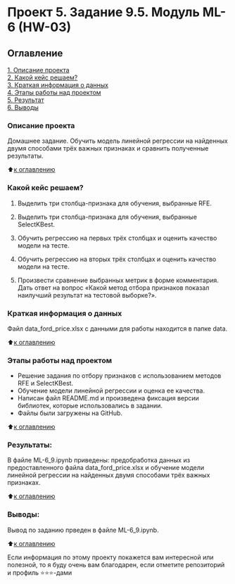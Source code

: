 # Проект 5. Задание 9.5. Модуль ML-6 (HW-03)

## Оглавление  
[1. Описание проекта](.README.md#Описание-проекта)  
[2. Какой кейс решаем?](.README.md#Какой-кейс-решаем)  
[3. Краткая информация о данных](.README.md#Краткая-информация-о-данных)  
[4. Этапы работы над проектом](.README.md#Этапы-работы-над-проектом)  
[5. Результат](.README.md#Результат)    
[6. Выводы](.README.md#Выводы) 

### Описание проекта    
Домашнее задание. Обучить модель линейной регрессии на найденных двумя способами трёх важных признаках и сравнить полученные результаты.

:arrow_up:[к оглавлению](_)


### Какой кейс решаем?    
1. Выделить три столбца-признака для обучения, выбранные RFE.

2. Выделить три столбца-признака для обучения, выбранные SelectKBest.

3. Обучить регрессию на первых трёх столбцах и оценить качество модели на тесте.

4. Обучить регрессию на вторых трёх столбцах и оценить качество модели на тесте.

5. Произвести сравнение выбранных метрик в форме комментария. Дать ответ на вопрос «Какой метод отбора признаков показал наилучший результат на тестовой выборке?».


### Краткая информация о данных
Файл data_ford_price.xlsx с данными для работы находится в папке data.
  
:arrow_up:[к оглавлению](.README.md#Оглавление)


### Этапы работы над проектом  
- Решение задания по отбору признаков с использованием методов RFE и SelectKBest.
- Обучение модели линейной регрессии и оценка ее качества.
- Написан файл README.md и произведена фиксация версии библиотек, которые использовались в задании.
- Файлы были загружены на GitHub.

:arrow_up:[к оглавлению](.README.md#Оглавление)


### Результаты: 
В файле ML-6_9.ipynb приведены: предобработка данных из предоставленного файла data_ford_price.xlsx и обучение модели линейной регрессии на найденных двумя способами трёх важных признаках.

:arrow_up:[к оглавлению](.README.md#Оглавление)


### Выводы:
Вывод по заданию прведен в файле ML-6_9.ipynb.

:arrow_up:[к оглавлению](.README.md#Оглавление)


Если информация по этому проекту покажется вам интересной или полезной, то я буду очень вам благодарен, если отметите репозиторий и профиль ⭐️⭐️⭐️-дами